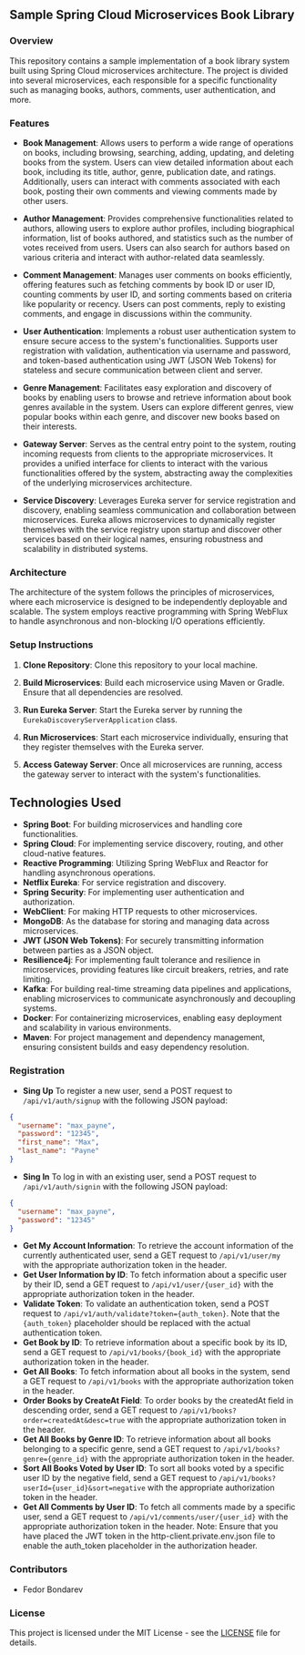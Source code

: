 ## Sample Spring Cloud Microservices Book Library

### Overview

This repository contains a sample implementation of a book library system built using Spring Cloud microservices architecture. The project is divided into several microservices, each responsible for a specific functionality such as managing books, authors, comments, user authentication, and more.

### Features

- **Book Management**: Allows users to perform a wide range of operations on books, including browsing, searching, adding, updating, and deleting books from the system. Users can view detailed information about each book, including its title, author, genre, publication date, and ratings. Additionally, users can interact with comments associated with each book, posting their own comments and viewing comments made by other users.

- **Author Management**: Provides comprehensive functionalities related to authors, allowing users to explore author profiles, including biographical information, list of books authored, and statistics such as the number of votes received from users. Users can also search for authors based on various criteria and interact with author-related data seamlessly.

- **Comment Management**: Manages user comments on books efficiently, offering features such as fetching comments by book ID or user ID, counting comments by user ID, and sorting comments based on criteria like popularity or recency. Users can post comments, reply to existing comments, and engage in discussions within the community.

- **User Authentication**: Implements a robust user authentication system to ensure secure access to the system's functionalities. Supports user registration with validation, authentication via username and password, and token-based authentication using JWT (JSON Web Tokens) for stateless and secure communication between client and server.

- **Genre Management**: Facilitates easy exploration and discovery of books by enabling users to browse and retrieve information about book genres available in the system. Users can explore different genres, view popular books within each genre, and discover new books based on their interests.

- **Gateway Server**: Serves as the central entry point to the system, routing incoming requests from clients to the appropriate microservices. It provides a unified interface for clients to interact with the various functionalities offered by the system, abstracting away the complexities of the underlying microservices architecture.

- **Service Discovery**: Leverages Eureka server for service registration and discovery, enabling seamless communication and collaboration between microservices. Eureka allows microservices to dynamically register themselves with the service registry upon startup and discover other services based on their logical names, ensuring robustness and scalability in distributed systems.


### Architecture

The architecture of the system follows the principles of microservices, where each microservice is designed to be independently deployable and scalable. The system employs reactive programming with Spring WebFlux to handle asynchronous and non-blocking I/O operations efficiently.

### Setup Instructions

1. **Clone Repository**: Clone this repository to your local machine.

2. **Build Microservices**: Build each microservice using Maven or Gradle. Ensure that all dependencies are resolved.

3. **Run Eureka Server**: Start the Eureka server by running the `EurekaDiscoveryServerApplication` class.

4. **Run Microservices**: Start each microservice individually, ensuring that they register themselves with the Eureka server.

5. **Access Gateway Server**: Once all microservices are running, access the gateway server to interact with the system's functionalities.

## Technologies Used

- **Spring Boot**: For building microservices and handling core functionalities.
- **Spring Cloud**: For implementing service discovery, routing, and other cloud-native features.
- **Reactive Programming**: Utilizing Spring WebFlux and Reactor for handling asynchronous operations.
- **Netflix Eureka**: For service registration and discovery.
- **Spring Security**: For implementing user authentication and authorization.
- **WebClient**: For making HTTP requests to other microservices.
- **MongoDB**: As the database for storing and managing data across microservices.
- **JWT (JSON Web Tokens)**: For securely transmitting information between parties as a JSON object.
- **Resilience4j**: For implementing fault tolerance and resilience in microservices, providing features like circuit breakers, retries, and rate limiting.
- **Kafka**: For building real-time streaming data pipelines and applications, enabling microservices to communicate asynchronously and decoupling systems.
- **Docker**: For containerizing microservices, enabling easy deployment and scalability in various environments.
- **Maven**: For project management and dependency management, ensuring consistent builds and easy dependency resolution.

### Registration

- **Sing Up**
To register a new user, send a POST request to `/api/v1/auth/signup` with the following JSON payload:

```json
{
  "username": "max_payne",
  "password": "12345",
  "first_name": "Max",
  "last_name": "Payne"
}
```
- **Sing In**
To log in with an existing user, send a POST request to `/api/v1/auth/signin` with the following JSON payload:

```json
{
  "username": "max_payne",
  "password": "12345"
}
```
- **Get My Account Information**: To retrieve the account information of the currently authenticated user, send a GET request to `/api/v1/user/my` with the appropriate authorization token in the header.
- **Get User Information by ID**: To fetch information about a specific user by their ID, send a GET request to `/api/v1/user/{user_id}` with the appropriate authorization token in the header.
- **Validate Token**: To validate an authentication token, send a POST request to `/api/v1/auth/validate?token={auth_token}`. Note that the `{auth_token}` placeholder should be replaced with the actual authentication token.
- **Get Book by ID**: To retrieve information about a specific book by its ID, send a GET request to `/api/v1/books/{book_id}` with the appropriate authorization token in the header.
- **Get All Books**: To fetch information about all books in the system, send a GET request to `/api/v1/books` with the appropriate authorization token in the header.
- **Order Books by CreateAt Field**: To order books by the createdAt field in descending order, send a GET request to `/api/v1/books?order=createdAt&desc=true` with the appropriate authorization token in the header.
- **Get All Books by Genre ID**: To retrieve information about all books belonging to a specific genre, send a GET request to `/api/v1/books?genre={genre_id}` with the appropriate authorization token in the header.
- **Sort All Books Voted by User ID**: To sort all books voted by a specific user ID by the negative field, send a GET request to `/api/v1/books?userId={user_id}&sort=negative` with the appropriate authorization token in the header.
- **Get All Comments by User ID**: To fetch all comments made by a specific user, send a GET request to `/api/v1/comments/user/{user_id}` with the appropriate authorization token in the header.
Note: Ensure that you have placed the JWT token in the http-client.private.env.json file to enable the auth_token placeholder in the authorization header.

### Contributors

- Fedor Bondarev

### License

This project is licensed under the MIT License - see the [LICENSE](LICENSE) file for details.
